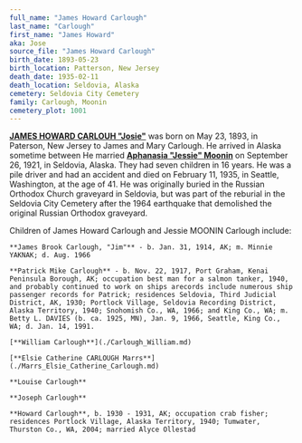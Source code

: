 ```yaml
---
full_name: "James Howard Carlough"
last_name: "Carlough"
first_name: "James Howard"
aka: Jose
source_file: "James Howard Carlough"
birth_date: 1893-05-23
birth_location: Patterson, New Jersey
death_date: 1935-02-11
death_location: Seldovia, Alaska
cemetery: Seldovia City Cemetery
family: Carlough, Moonin
cemetery_plot: 1001
---
```


[**JAMES HOWARD CARLOUH "Josie"**](../_families/Carlough_Family.md) was born on May 23, 1893, in Paterson,
New Jersey to James and Mary Carlough. He arrived in Alaska sometime
between He married [**Aphanasia "Jessie" Moonin**](./Barnhardt_Jessie_Moonin.md) on September 26,
1921, in Seldovia, Alaska. They had seven children in 16 years. He was a
pile driver and had an accident and died on February 11, 1935, in
Seattle, Washington, at the age of 41. He was originally buried in the
Russian Orthodox Church graveyard in Seldovia, but was part of the
reburial in the Seldovia City Cemetery after the 1964 earthquake that
demolished the original Russian Orthodox graveyard.

Children of James Howard Carlough and Jessie MOONIN Carlough include:

    **James Brook Carlough, "Jim"** - b. Jan. 31, 1914, AK; m. Minnie YAKNAK; d. Aug. 1966

    **Patrick Mike Carlough** - b. Nov. 22, 1917, Port Graham, Kenai Peninsula Borough, AK; occupation best man for a salmon tanker, 1940, and probably continued to work on ships arecords include numerous ship passenger records for Patrick; residences Seldovia, Third Judicial District, AK, 1930; Portlock Village, Seldovia Recording District, Alaska Territory, 1940; Snohomish Co., WA, 1966; and King Co., WA; m. Betty L. DAVIES (b. ca. 1925, MN), Jan. 9, 1966, Seattle, King Co., WA; d. Jan. 14, 1991.

    [**William Carlough**](./Carlough_William.md)

    [**Elsie Catherine CARLOUGH Marrs**](./Marrs_Elsie_Catherine_Carlough.md) 

    **Louise Carlough**

    **Joseph Carlough**

    **Howard Carlough**, b. 1930 - 1931, AK; occupation crab fisher; residences Portlock Village, Alaska Territory, 1940; Tumwater, Thurston Co., WA, 2004; married Alyce Ollestad


